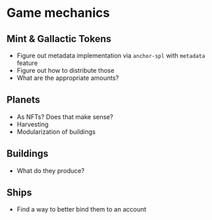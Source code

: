 # Game mechanics

## Mint & Gallactic Tokens

- Figure out metadata implementation via `anchor-spl` with `metadata` feature
- Figure out how to distribute those
- What are the appropriate amounts?

## Planets

- As NFTs? Does that make sense?
- Harvesting
- Modularization of buildings

## Buildings

- What do they produce?

## Ships

- Find a way to better bind them to an account

